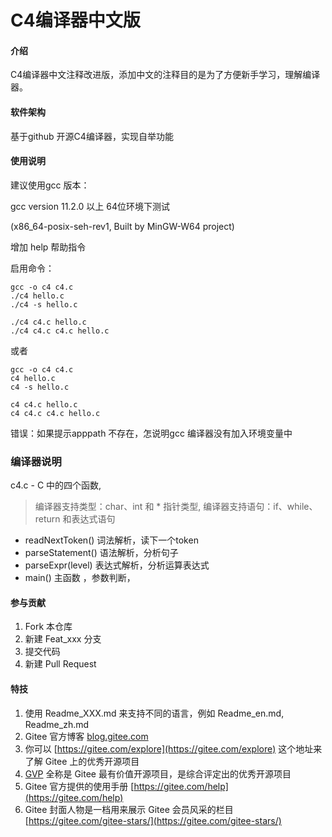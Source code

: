 # C4编译器中文版

#### 介绍
C4编译器中文注释改进版，添加中文的注释目的是为了方便新手学习，理解编译器。

#### 软件架构
基于github 开源C4编译器，实现自举功能



#### 使用说明

建议使用gcc 版本：

gcc version 11.2.0 以上 64位环境下测试

(x86_64-posix-seh-rev1, Built by MinGW-W64 project) 

增加 help 帮助指令

启用命令：

```
gcc -o c4 c4.c
./c4 hello.c
./c4 -s hello.c

./c4 c4.c hello.c
./c4 c4.c c4.c hello.c

```


或者


```
gcc -o c4 c4.c
c4 hello.c
c4 -s hello.c

c4 c4.c hello.c
c4 c4.c c4.c hello.c

```

错误：如果提示apppath 不存在，怎说明gcc 编译器没有加入环境变量中




### 编译器说明

 c4.c - C 中的四个函数,



> 编译器支持类型：char、int 和 * 指针类型,
> 编译器支持语句：if、while、return 和表达式语句

- readNextToken()   词法解析，读下一个token
- parseStatement()  语法解析，分析句子
- parseExpr(level)  表达式解析，分析运算表达式
- main()  主函数 ，参数判断，


#### 参与贡献

1.  Fork 本仓库
2.  新建 Feat_xxx 分支
3.  提交代码
4.  新建 Pull Request


#### 特技

1.  使用 Readme\_XXX.md 来支持不同的语言，例如 Readme\_en.md, Readme\_zh.md
2.  Gitee 官方博客 [blog.gitee.com](https://blog.gitee.com)
3.  你可以 [https://gitee.com/explore](https://gitee.com/explore) 这个地址来了解 Gitee 上的优秀开源项目
4.  [GVP](https://gitee.com/gvp) 全称是 Gitee 最有价值开源项目，是综合评定出的优秀开源项目
5.  Gitee 官方提供的使用手册 [https://gitee.com/help](https://gitee.com/help)
6.  Gitee 封面人物是一档用来展示 Gitee 会员风采的栏目 [https://gitee.com/gitee-stars/](https://gitee.com/gitee-stars/)
